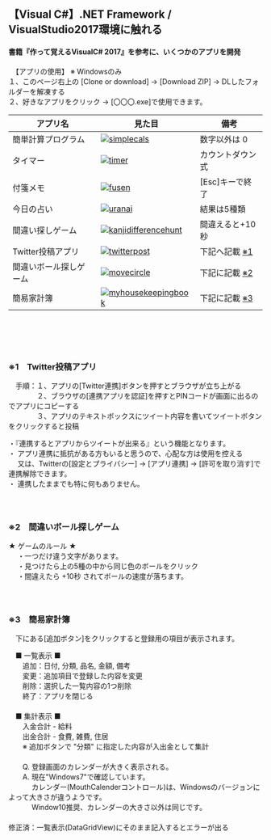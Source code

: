 
## 【Visual C#】.NET Framework / VisualStudio2017環境に触れる
#### 書籍『作って覚えるVisualC# 2017』を参考に、いくつかのアプリを開発  

　【アプリの使用】 ※ Windowsのみ  
１、このページ右上の [Clone or download] → [Download ZIP] → DLしたフォルダーを解凍する  
２、好きなアプリをクリック → [〇〇〇.exe]で使用できます。  

| アプリ名 | 見た目 | 備考 |
| -- | -- | -- |
| 簡単計算プログラム | [![simplecals](https://user-images.githubusercontent.com/39142850/42465438-ec2e5fd6-83e6-11e8-95c4-b375aa308b8d.jpg)](https://github.com/aocattleya/TestVisualC-/blob/master/SimpleCals/SimpleCals/Form1.cs) | 数字以外は 0 |
| タイマー | [![timer](https://user-images.githubusercontent.com/39142850/42465442-f0d8d96c-83e6-11e8-8c87-dae8b94006c8.jpg)](https://github.com/aocattleya/TestVisualC-/blob/master/Timer/Timer/Form1.cs) | カウントダウン式 |
| 付箋メモ | [![fusen](https://user-images.githubusercontent.com/39142850/42465448-f4443470-83e6-11e8-849d-a9af699e5d13.jpg)](https://github.com/aocattleya/TestVisualC-/blob/master/Fusen/Fusen/Form1.cs) | [Esc]キーで終了 |
| 今日の占い | [![uranai](https://user-images.githubusercontent.com/39142850/42465589-5fdc3b4c-83e7-11e8-8977-0e032a09d581.jpg)](https://github.com/aocattleya/TestVisualC-/blob/master/Uranai/Uranai/Form1.cs) | 結果は5種類 |
| 間違い探しゲーム | [![kanjidifferencehunt](https://user-images.githubusercontent.com/39142850/42587763-b04c87fe-8576-11e8-9093-c569f9961a7f.jpg)](https://github.com/aocattleya/TestVisualC-/blob/master/KanjiDifferenceHunt/KanjiDifferenceHunt/Form1.cs) | 間違えると+10秒 |
| Twitter投稿アプリ | [![twitterpost](https://user-images.githubusercontent.com/39142850/42652758-56e00f00-864e-11e8-8f64-ca550ea70f44.jpg)](https://github.com/aocattleya/TestVisualC-/blob/master/TwitterPost/TwitterPost/Form1.cs) | 下記へ記載 [※1](#※1) |
| 間違いボール探しゲーム | [![movecircle](https://user-images.githubusercontent.com/39142850/42757022-6de15e00-8939-11e8-9a5f-84b647f7b0f8.jpg)](https://github.com/aocattleya/TestVisualC-/blob/master/MoveCircle/MoveCircle/Form1.cs) | 下記に記載 [※2](#※2)|
| 簡易家計簿 | [![myhousekeepingbook](https://user-images.githubusercontent.com/39142850/42778437-039a7b46-8978-11e8-88d4-8121a462e2ee.jpg)](https://github.com/aocattleya/TestVisualC-/blob/master/MyHouseKeepingBook/MyHouseKeepingBook/Form1.cs) | 下記に記載 [※3](#※3) |  
  
　  
　  
　  
### <a name="※1"></a>※1　Twitter投稿アプリ  
　手順：１、アプリの[Twitter連携]ボタンを押すとブラウザが立ち上がる  
　　　　２、ブラウザの[連携アプリを認証]を押すとPINコードが画面に出るのでアプリにコピーする  
　　　　３、アプリのテキストボックスにツイート内容を書いてツイートボタンをクリックすると投稿  
  
・『連携するとアプリからツイートが出来る』という機能となります。    
・ アプリ連携に抵抗がある方もいると思うので、心配な方は使用を控える  
　 又は、Twitterの[設定とプライバシー] → [アプリ連携] → [許可を取り消す]で連携解除できます。  
・ 連携したままでも特に何もありません。  
　  
　  
### <a name="※2"></a>※2　間違いボール探しゲーム  
  ★ ゲームのルール ★  
  　  ・一つだけ違う文字があります。  
  　  ・見つけたら上の5種の中から同じ色のボールをクリック  
  　  ・間違えたら +10秒 されてボールの速度が落ちます。  
　  
　  
### <a name="※3"></a>※3　簡易家計簿  
　下にある[追加ボタン]をクリックすると登録用の項目が表示されます。  

　■ 一覧表示 ■  
　　追加：日付, 分類, 品名, 金額, 備考  
　　変更：追加項目で登録した内容を変更  
　　削除：選択した一覧内容の1つ削除  
　　終了：アプリを閉じる  
　  
　■ 集計表示 ■  
　　入金合計 - 給料  
　　出金合計 - 食費, 雑費, 住居  
　　※ 追加ボタンで "分類" に指定した内容が入出金として集計  
　  
　　Q. 登録画面のカレンダーが大きく表示される。  
　　A. 現在"Windows7"で確認しています。  
　　　 カレンダー(MouthCalenderコントロール)は、Windowsのバージョンによって大きさが違うようです。  
　　 　Window10推奨、カレンダーの大きさ以外は同じです。  
　  
修正済：一覧表示(DataGridView)にそのまま記入するとエラーが出る
